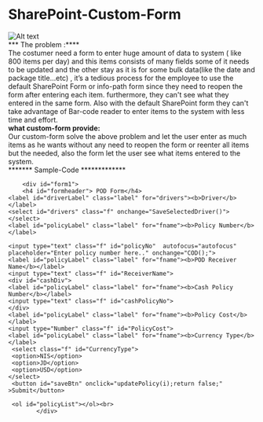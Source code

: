 # SharePoint-Custom-Form
![Alt text](/Gallery/blob/master/Custome-form.PNG "custom-form")
</br>
*** The problem :**** 
</br>
The costumer need a form to enter huge amount of data to system ( like 800 items per day) and this items consists of many fields some of it needs to be updated and the other stay as it is for some bulk data(like the date and package title…etc) , it’s a tedious process for the  employee to use the default SharePoint Form or info-path form since they need to reopen the form after entering each item. furthermore, they can't see what they entered in the same form. Also with the default SharePoint form they can't take advantage of Bar-code reader to enter items to the system with less time and effort.
</br>
 ******what custom-form provide:******
</br>
Our custom-form solve the above problem and let the user enter as much items as he wants without any need to reopen the form or reenter all items but the needed, also the form let the user see what items entered to the system. 
</br>
******* Sample-Code *************
</br>
<!DOCTYPE html>
<html>
<head>
<!-- Style CSS the form-->
<style media="screen" type="text/css">
#form1{
	  border-radius: 5px;
    background-color: #f2f2f2;
}
.f{
	  width: 96%;
    margin: 8px 0;
    margin-left:2%;
    display: inline-block;
    border: 1px solid #ccc;
    border-radius: 4px;
    box-sizing: border-box;
}
.label{
margin-left:2%;
}
#saveBtn{
	  width: 96%;
    background-color:#0072c6;
    text-align:center;
    color: white;
   /* padding: 14px 20px;*/
    margin: 8px 0;
        margin-left: 2%;
    border: none;
    border-radius: 4px;
    cursor: pointer;
    font-weight: bold;
    }
#saveBtn:hover{
  background-color:#2e458b;
	}
#formheader{
	text-align: center;
    background-color:#0072c6 ;
    color:white;
    font-weight: bold;
   /* padding: 12px 20px;*/	
}

#policyList{
	background-color:#d1d1d1;
	border: 1px solid lightgray;
	margin-left: 1%;
    margin-right: 2%;
}
#policyList li:nth-child(even){
	background-color:#92c0e0;
	padding:2px;
}
#policyList li:nth-child(odd){
	background-color:#f1f1f1;
	padding:2px;
}

</style>
<!-- Function for saving data in the SharePoint list -->
	<script type="text/javascript">
	//--------------- on page laod functions -------------------------
	window.onload = loadFunc;
	
	function loadFunc(){
	GetDrivers();
	getLength();
	}
	//-------------------------- get length ---------------------------------
 var length;
 function getLength(){
 	var siteUrl = 'http://crm.naqel.ps';
	var clientContext = new SP.ClientContext(siteUrl);
	var oList = clientContext.get_web().get_lists().getByTitle('SettingList');
	var oListItem = oList.getItemById(1);
	clientContext.load(oListItem);
	clientContext.executeQueryAsync(function(){
	 length = oListItem.get_item("value");
	//console.log(length+" - this is the length from setting lis and the type is "+typeof(length));
	//return length;
	},function(){console.log("error in get length from setting list");});	
	//console.log("return length:"+length);
	//return length;
 }
 var i;

 //------------------------- check policy if COD or not -----------------
 function COD(){
   if(document.getElementById("policyNo").value.length!=length){
		alert("Policy number must consists of "+length+" digits");
		document.getElementById('policyNo').style.borderColor = "red";
		document.getElementById('policyNo').focus();
		return;
	 } 
   	 var PolicyNo = document.getElementById('policyNo').value.substring(0,length);
   	 var siteUrl = 'http://crm.naqel.ps';
   	 var oList = clientContext.get_web().get_lists().getByTitle('NaqelPolicy');
   	 var query = new SP.CamlQuery();
 query.set_viewXml("<View><Query><Where><Eq><FieldRef Name='Policy_x0020_Number'/>" +
                    "<Value Type='Text'>"+PolicyNo+"</Value></Eq></Where></Query>" + 
                    "</View>");
 		var listItemCol = oList.getItems(query);
  clientContext.load(listItemCol,'Include(Policy_x0020_Number,Driver,Policy_x0020_status,ID,COD,Account_x0020_Number)');
 clientContext.executeQueryAsync(function(){
     var listEnum = listItemCol.getEnumerator();
     if(listEnum.moveNext())
     {
     var item = listEnum.get_current();
     var status= item.get_item('Policy_x0020_status');
     var id= item.get_item('ID');
	 var COD = item.get_item('COD');
	 var acc = item.get_item('Account_x0020_Number');
	 console.log("account no +++ :: "+acc);
     if(status =='Checked out' && acc!= null)
     {
	 if(!COD){
	 document.getElementById('cashDiv').style.display='none';
	 }
     console.log("item status is:"+status+" id:"+id);
	 i=id;
	  document.getElementById('policyNo').style.borderColor = "green";   
	 document.getElementById("saveBtn").disabled = false;
	  document.getElementById("saveBtn").style.background = "";
     }
     else
     {
     console.log("not checked out");
     alert("Please Check policy number !!! ");
     document.getElementById('policyNo').style.borderColor = "red";   
	 document.getElementById("saveBtn").disabled = true;
	  document.getElementById("saveBtn").style.background = "red";
     }
     return;
     }
     else
     {
        console.log("not exist");
     alert("Please Check policy number !!! ");
     document.getElementById('policyNo').style.borderColor = "red"; 
	 document.getElementById("saveBtn").disabled = true;
	 document.getElementById("saveBtn").style.background = "red";
     }		  
	}, function(){Alert("Error");});
 
 
 }
 //------------------------ append added policy to list ------------------
 function showAddedPolicy(policyNumber,status){
  var ol = document.getElementById("policyList");
  var li = document.createElement("li");
  li.appendChild(document.createTextNode(policyNumber+" , item: "+status));
  ol.appendChild(li);

}

//------------------------ check if Policy Number exists or not -----------------------
	 function checkPolicy(){
 if(document.getElementById("policyNo").value.length!=length){
		alert("Policy number must consists of "+length+" digits");
		document.getElementById('policyNo').style.borderColor = "red";
		document.getElementById('policyNo').focus();
		return;
	 } 
   	 var PolicyNo = document.getElementById('policyNo').value.substring(0,length);
   	 var siteUrl = 'http://crm.naqel.ps';
   	 var oList = clientContext.get_web().get_lists().getByTitle('NaqelPolicy');
   	 var query = new SP.CamlQuery();
 query.set_viewXml("<View><Query><Where><Eq><FieldRef Name='Policy_x0020_Number'/>" +
                    "<Value Type='Text'>"+PolicyNo+"</Value></Eq></Where></Query>" + 
                    "</View>");
 		var listItemCol = oList.getItems(query);
  clientContext.load(listItemCol,'Include(Policy_x0020_Number,ID)');
 clientContext.executeQueryAsync(function(){
     var listEnum = listItemCol.getEnumerator();
     if(listEnum.moveNext())
     {
     var item = listEnum.get_current();
    // var status= item.get_item('Policy_x0020_status');
     var id= item.get_item('ID');
	// var COD = item.get_item('COD');
	// var acc = item.get_item('Account_x0020_Number');
	// console.log("account no +++ :: "+acc);
	updatePolicy(id);
     AddTrackPolicyEvent();
     return;
     }	  
	}, function(){Alert("Error");});
 }
		//----------------------	get all Drivers from the list function -----------------------------	
			function GetDrivers(){
	var siteUrl = 'http://crm.naqel.ps';
	var   ctx = new SP.ClientContext(siteUrl);
	var customList = ctx.get_web().get_lists().getByTitle('Drivers');	 
	var camlQuery = new SP.CamlQuery();
	camlQuery.set_viewXml('<Query><OrderBy><FieldRef Name="ID"/></OrderBy></Query>');
	var listItemCol = customList.getItems(camlQuery); 
	ctx.load(listItemCol); 
	ctx.executeQueryAsync(function(){ 
        var listItems = [];
        var listEnum = listItemCol.getEnumerator();
        while (listEnum.moveNext()) {
            var item = listEnum.get_current();
            listItems.push(item.get_item('Title'));
       								 }  
  //--------fill array into option in html select tag--------------
			 var sel = document.getElementById('drivers');
			var fragment = document.createDocumentFragment();
			listItems.forEach(function(listItem, index) {
			    var opt = document.createElement('option');
			    opt.innerHTML = listItem;
			    opt.value = listItem;
			    fragment.appendChild(opt);
			});
			sel.appendChild(fragment);
			SetDriverVal();
 					},function(sender, args){ alert('Error: '+ args.get_message()); });
   			 }
	//----------------- save selected driver function ----------------------------	 
   			 function SaveSelectedDriver(){
   			 var DriverList = document.getElementById("drivers");
				var DriverName = DriverList.options[DriverList.selectedIndex].value;
			var test =localStorage.setItem('Driver',DriverName);
				var savedDriver=localStorage.getItem('Driver');
				   			 }
   	//----------------- set driver value funcion --------------------------- 
   			 function SetDriverVal(){
   			var DriverVal = String(localStorage.getItem('Driver'));
   			document.getElementById("drivers").value = DriverVal;
   			 }
  
//--------------------------- update Policy exists item [status , driver ,cost and currencyType ]----------------------------
	function updatePolicy(id){	
		console.log(id+" item id to be updated");
			var Driver = document.getElementById('drivers').value;
			var Cost = document.getElementById('PolicyCost').value;
			var currencyType = document.getElementById('CurrencyType').value;
			var PODReceiver = document.getElementById('ReceiverName').value;
			var cashPolicyNo = document.getElementById('cashPolicyNo').value;
			var siteUrl = 'http://crm.naqel.ps';
			var clientContext = new SP.ClientContext(siteUrl);
			var oList = clientContext.get_web().get_lists().getByTitle('NaqelPolicy');
			var oListItem = oList.getItemById(id);
			oListItem.set_item('Policy_x0020_status','POD');
			oListItem.set_item('Driver',Driver);
			oListItem.set_item('Cost',Cost);
			oListItem.set_item('currencyType',currencyType);
			oListItem.set_item('PODReceiverName',PODReceiver);
			oListItem.set_item('cashPolicyNo',cashPolicyNo);
			oListItem.update();
			clientContext.executeQueryAsync(function(){
			AddTrackPolicyEvent();
			showAddedPolicy(document.getElementById('policyNo').value.substring(0,length),"Updated");
			document.getElementById('policyNo').value="";
			document.getElementById('PolicyCost').value="";
			document.getElementById('CurrencyType').value="";
			document.getElementById('ReceiverName').value="";
			document.getElementById('cashPolicyNo').value="";
			document.getElementById('policyNo').style.borderColor = "green";  
				document.getElementById('policyNo').focus();

			},function(){alert('Request failed. ' + args.get_message() + '\n' + args.get_stackTrace());});
	}
//----------------------------------- add item to Track Policy events list -----------------
	function AddTrackPolicyEvent(){			
			var Driver = document.getElementById('drivers').value;
			var PolicyNo = document.getElementById('policyNo').value.substring(0,length);
			var status = 'POD';
			var siteUrl = 'http://crm.naqel.ps';
			var clientContext = new SP.ClientContext(siteUrl);
			var oList = clientContext.get_web().get_lists().getByTitle('NaqelPolicyTrack');
			var itemCreateInfo = new SP.ListItemCreationInformation();
			this.oListItem = oList.addItem(itemCreateInfo);
			oListItem.set_item('Policy_x0020_Number',PolicyNo);
			oListItem.set_item('Driver',Driver);
			oListItem.set_item('Status',status);
			oListItem.update();
			clientContext.load(oListItem);
			clientContext.executeQueryAsync();
	}	
</script>
<!-- The form style -->
<link href="http://fonts.googleapis.com/css?family=Open+Sans:400,300,300italic,400italic,600" rel="stylesheet" type="text/css">
<link href="//netdna.bootstrapcdn.com/font-awesome/3.1.1/css/font-awesome.css" rel="stylesheet">
</head>
<body>	
		
		<div id="form1">
		<h4 id="formheader"> POD Form</h4>
	<label id="driverLabel" class="label" for="drivers"><b>Driver</b></label>
    <select id="drivers" class="f" onchange="SaveSelectedDriver()">
    </select>
    <label id="policyLabel" class="label" for="fname"><b>Policy Number</b></label>
   <!--  <input type="text" id="test" onchange="checkPolicy();">-->
    <input type="text" class="f" id="policyNo"  autofocus="autofocus" placeholder="Enter policy number here.." onchange="COD();">
	<label id="policyLabel" class="label" for="fname"><b>POD Receiver Name</b></label>
	<input type="text" class="f" id="ReceiverName">
	<div id="cashDiv">
	<label id="policyLabel" class="label" for="fname"><b>Cash Policy Number</b></label>
	<input type="text" class="f" id="cashPolicyNo">
	</div>
	<label id="policyLabel" class="label" for="fname"><b>Policy Cost</b></label>
	<input type="Number" class="f" id="PolicyCost">
	<label id="policyLabel" class="label" for="fname"><b>Currency Type</b></label>
	 <select class="f" id="CurrencyType">
	 <option>NIS</option>
	 <option>JD</option>
	 <option>USD</option>
    </select>
	 <button id="saveBtn" onclick="updatePolicy(i);return false;" >Submit</button>
<!--	 <button id="colseBtn" onclick="myWindow.close()" display="inline-block" float="left">Close</button>-->
	 <ol id="policyList"></ol><br>		
			</div>
</body>
</html>


